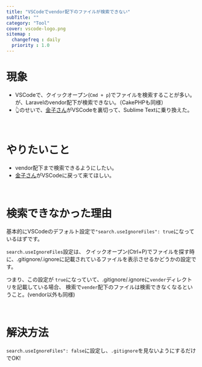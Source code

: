 ```yaml
---
title: "VSCodeでvendor配下のファイルが検索できない"
subTitle: ""
category: "Tool"
cover: vscode-logo.png
sitemap :
  changefreq : daily
  priority : 1.0
---
```


# 現象

- VSCodeで、クイックオープン(`Cmd + p`)でファイルを検索することが多い。
が、Laravelのvendor配下が検索できない。（CakePHPも同様）
- 👆のせいで、[金子さん](https://fusic.co.jp/members/56)がVSCodeを裏切って、Sublime Textに乗り換えた。

<br>

# やりたいこと

- vendor配下まで検索できるようにしたい。
- [金子さん](https://fusic.co.jp/members/56)がVSCodeに戻って来てほしい。

<br>

# 検索できなかった理由

基本的にVSCodeのデフォルト設定で`"search.useIgnoreFiles": true`になっているはずです。

`search.useIgnoreFiles`設定は、 クイックオープン(Ctrl+P)でファイルを探す時に、.gitignore/.ignoreに記載されているファイルを表示させるかどうかの設定です。

つまり、この設定が `true`になっていて、.gitignore/.ignoreに`vender`ディレクトリを記載している場合、
検索で`vender`配下のファイルは検索できなくなるということ。(vendor以外も同様)

<br>

# 解決方法

`search.useIgnoreFiles": false`に設定し、`.gitignore`を見ないようにするだけでOK!

<br>
